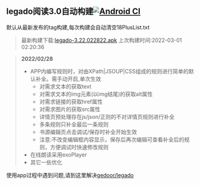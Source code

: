 ## legado阅读3.0自动构建[![Android CI](https://github.com/10bits/gedoor-Build/workflows/Android%20CI/badge.svg)](https://github.com/10bits/gedoor-Build/actions)

默认从最新发布的tag构建,每次构建会自动清空18PlusList.txt

> 最新构建下载:[legado-3.22.022822.apk](https://github.com/xianum/gedoor-Build/releases/download/legado-3.22.022822/legado-3.22.022822.apk) 上次构建时间:2022-03-01 02:20:36
<!--start-->
> **2022/02/28**
> 
> * APP内编写规则时，对由XPath|JSOUP|CSS组成的规则进行简单的默认补全。需手动开启,单次生效
>   * 对需求文本的获取text
>   * 对需求文本的img元素(以img结尾)的获取alt属性
>   * 对需求链接的获取href属性
>   * 对需求图片的获取src属性
>   * 详情页预处理存在js/json/正则的不对详情页规则进行补全
>   * 多条规则只补全最后一条规则
>   * 书源编辑页点击调试/保存时补全开始生效
>   * 注意:不改变编辑框内容显示，保存后再次编辑可查看补全后的规则，方便调试时快速修改规则
> * 在线朗读采用exoPlayer
> * 其它一些优化
> 
<!--end-->
  
使用app过程中遇到问题,请到这里解决[gedoor/legado](https://github.com/gedoor/legado/issues)


